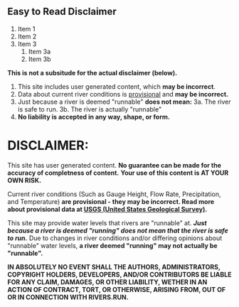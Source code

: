 ## Easy to Read Disclaimer

1. Item 1
1. Item 2
1. Item 3
   1. Item 3a
   1. Item 3b
   
   
**This is not a subsitude for the actual disclaimer (below).**

1. This site includes user generated content, which **may be incorrect**. 
2. Data about current river conditions is [provisional](https://water.usgs.gov/data/provisional.html) and **may be incorrect.**
3. Just because a river is deemed "runnable" **does not mean:**
  3a. The river is safe to run.
  3b. The river is actually "runnable"
4. **No liability is accepted in any way, shape, or form.**



# DISCLAIMER:

This site has user generated content. **No guarantee can be made for the accuracy of completness of content.** 
**Your use of this content is AT YOUR OWN RISK.**


Current river conditions (Such as Gauge Height, Flow Rate, Precipitation, and Temperature) **are provisional - they may be incorrect. Read more about provisional data at [USGS (United States Geological Survey)](https://water.usgs.gov/data/provisional.html).**


This site may provide water levels that rivers are "runnable" at. ***Just because a river is deemed "running" does not mean that the river is safe to run.*** Due to changes in river conditions and/or differing opinions about "runnable" water levels, **a river deemed "running" may not actually be "runnable".**


**IN ABSOLUTELY NO EVENT SHALL THE AUTHORS, ADMINISTRATORS, COPYRIGHT HOLDERS, DEVELOPERS, AND/OR CONTRIBUTORS BE LIABLE FOR ANY CLAIM, DAMAGES, OR OTHER LIABILITY, WETHER IN AN ACTION OF CONTRACT, TORT, OR OTHERWISE, ARISING FROM, OUT OF OR IN CONNECTION WITH RIVERS.RUN.**
